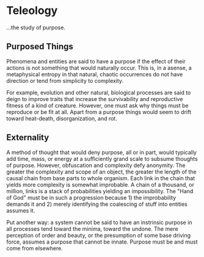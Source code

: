 # Teleology
...the study of purpose.


## Purposed Things

Phenomena and entities are said to have a purpose if the effect of their actions is not something that would naturally occur.
This is, in a asense, a metaphysical entropy in that natural, chaotic occurrences do not have direction or tend from simplicity to complexity.

For example, evolution and other natural, biological processes are said to deign to improve traits that increase the survivability and reproductive fitness of a kind of creature.
However, one must ask why things must be reproduce or be fit at all.
Apart from a purpose things would seem to drift toward heat-death, disorganization, and rot.


## Externality

A method of thought that would deny purpose, all or in part, would typically add time, mass, or energy at a sufficiently grand scale to subsume thoughts of purpose.
However, obfuscation and complexity defy anonymity.
The greater the complexity and scope of an object, the greater the length of the causal chain from base parts to whole organism.
Each link in the chain that yields more complexity is somewhat improbable.
A chain of a thousand, or million, links is a stack of probabilities yielding an impossibility.
The "Hand of God" must be in such a progression because 1) the improbability demands it and 2) merely identifying the coalescing of stuff into entities assumes it.

Put another way: a system cannot be said to have an instrinsic purpose in all processes tend toward the minima, toward the undone.
The mere perception of order and beauty, or the presumption of some base driving force, assumes a purpose that cannot be innate.
Purpose must be and must come from elsewhere.


## 
